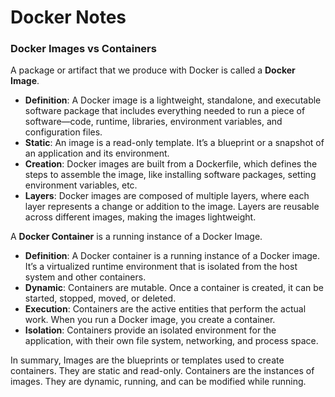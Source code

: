 # Docker Notes

### Docker Images vs Containers
A package or artifact that we produce with Docker is called a **Docker Image**.

- **Definition**: A Docker image is a lightweight, standalone, and executable software package that includes everything needed to run a piece of software—code, runtime, libraries, environment variables, and configuration files.
- **Static**: An image is a read-only template. It’s a blueprint or a snapshot of an application and its environment.
- **Creation**: Docker images are built from a Dockerfile, which defines the steps to assemble the image, like installing software packages, setting environment variables, etc.
- **Layers**: Docker images are composed of multiple layers, where each layer represents a change or addition to the image. Layers are reusable across different images, making the images lightweight.

A **Docker Container** is a running instance of a Docker Image.

- **Definition**: A Docker container is a running instance of a Docker image. It’s a virtualized runtime environment that is isolated from the host system and other containers.
- **Dynamic**: Containers are mutable. Once a container is created, it can be started, stopped, moved, or deleted.
- **Execution**: Containers are the active entities that perform the actual work. When you run a Docker image, you create a container.
- **Isolation**: Containers provide an isolated environment for the application, with their own file system, networking, and process space.

In summary, Images are the blueprints or templates used to create containers. They are static and read-only. Containers are the instances of images. They are dynamic, running, and can be modified while running.